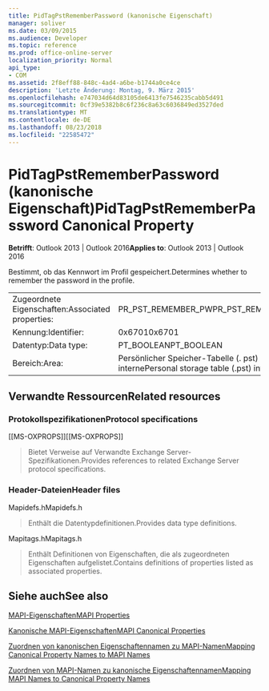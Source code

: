 ```yaml
---
title: PidTagPstRememberPassword (kanonische Eigenschaft)
manager: soliver
ms.date: 03/09/2015
ms.audience: Developer
ms.topic: reference
ms.prod: office-online-server
localization_priority: Normal
api_type:
- COM
ms.assetid: 2f8eff88-848c-4ad4-a6be-b1744a0ce4ce
description: 'Letzte Änderung: Montag, 9. März 2015'
ms.openlocfilehash: e747034d64d83105de6413fe7546235cabb5d491
ms.sourcegitcommit: 0cf39e5382b8c6f236c8a63c6036849ed3527ded
ms.translationtype: MT
ms.contentlocale: de-DE
ms.lasthandoff: 08/23/2018
ms.locfileid: "22585472"
---
```

# <a name="pidtagpstrememberpassword-canonical-property"></a><span data-ttu-id="4231f-103">PidTagPstRememberPassword (kanonische Eigenschaft)</span><span class="sxs-lookup"><span data-stu-id="4231f-103">PidTagPstRememberPassword Canonical Property</span></span>

  
  
<span data-ttu-id="4231f-104">**Betrifft**: Outlook 2013 | Outlook 2016</span><span class="sxs-lookup"><span data-stu-id="4231f-104">**Applies to**: Outlook 2013 | Outlook 2016</span></span> 
  
<span data-ttu-id="4231f-105">Bestimmt, ob das Kennwort im Profil gespeichert.</span><span class="sxs-lookup"><span data-stu-id="4231f-105">Determines whether to remember the password in the profile.</span></span>
  
|||
|:-----|:-----|
|<span data-ttu-id="4231f-106">Zugeordnete Eigenschaften:</span><span class="sxs-lookup"><span data-stu-id="4231f-106">Associated properties:</span></span>  <br/> |<span data-ttu-id="4231f-107">PR_PST_REMEMBER_PW</span><span class="sxs-lookup"><span data-stu-id="4231f-107">PR_PST_REMEMBER_PW</span></span>  <br/> |
|<span data-ttu-id="4231f-108">Kennung:</span><span class="sxs-lookup"><span data-stu-id="4231f-108">Identifier:</span></span>  <br/> |<span data-ttu-id="4231f-109">0x6701</span><span class="sxs-lookup"><span data-stu-id="4231f-109">0x6701</span></span>  <br/> |
|<span data-ttu-id="4231f-110">Datentyp:</span><span class="sxs-lookup"><span data-stu-id="4231f-110">Data type:</span></span>  <br/> |<span data-ttu-id="4231f-111">PT_BOOLEAN</span><span class="sxs-lookup"><span data-stu-id="4231f-111">PT_BOOLEAN</span></span>  <br/> |
|<span data-ttu-id="4231f-112">Bereich:</span><span class="sxs-lookup"><span data-stu-id="4231f-112">Area:</span></span>  <br/> |<span data-ttu-id="4231f-113">Persönlicher Speicher-Tabelle (. pst) interne</span><span class="sxs-lookup"><span data-stu-id="4231f-113">Personal storage table (.pst) internal</span></span>  <br/> |
   
## <a name="related-resources"></a><span data-ttu-id="4231f-114">Verwandte Ressourcen</span><span class="sxs-lookup"><span data-stu-id="4231f-114">Related resources</span></span>

### <a name="protocol-specifications"></a><span data-ttu-id="4231f-115">Protokollspezifikationen</span><span class="sxs-lookup"><span data-stu-id="4231f-115">Protocol specifications</span></span>

<span data-ttu-id="4231f-116">[[MS-OXPROPS]]</span><span class="sxs-lookup"><span data-stu-id="4231f-116">[[MS-OXPROPS]]</span></span> 
  
> <span data-ttu-id="4231f-117">Bietet Verweise auf Verwandte Exchange Server-Spezifikationen.</span><span class="sxs-lookup"><span data-stu-id="4231f-117">Provides references to related Exchange Server protocol specifications.</span></span>
    
### <a name="header-files"></a><span data-ttu-id="4231f-118">Header-Dateien</span><span class="sxs-lookup"><span data-stu-id="4231f-118">Header files</span></span>

<span data-ttu-id="4231f-119">Mapidefs.h</span><span class="sxs-lookup"><span data-stu-id="4231f-119">Mapidefs.h</span></span>
  
> <span data-ttu-id="4231f-120">Enthält die Datentypdefinitionen.</span><span class="sxs-lookup"><span data-stu-id="4231f-120">Provides data type definitions.</span></span>
    
<span data-ttu-id="4231f-121">Mapitags.h</span><span class="sxs-lookup"><span data-stu-id="4231f-121">Mapitags.h</span></span>
  
> <span data-ttu-id="4231f-122">Enthält Definitionen von Eigenschaften, die als zugeordneten Eigenschaften aufgelistet.</span><span class="sxs-lookup"><span data-stu-id="4231f-122">Contains definitions of properties listed as associated properties.</span></span>
    
## <a name="see-also"></a><span data-ttu-id="4231f-123">Siehe auch</span><span class="sxs-lookup"><span data-stu-id="4231f-123">See also</span></span>



[<span data-ttu-id="4231f-124">MAPI-Eigenschaften</span><span class="sxs-lookup"><span data-stu-id="4231f-124">MAPI Properties</span></span>](mapi-properties.md)
  
[<span data-ttu-id="4231f-125">Kanonische MAPI-Eigenschaften</span><span class="sxs-lookup"><span data-stu-id="4231f-125">MAPI Canonical Properties</span></span>](mapi-canonical-properties.md)
  
[<span data-ttu-id="4231f-126">Zuordnen von kanonischen Eigenschaftennamen zu MAPI-Namen</span><span class="sxs-lookup"><span data-stu-id="4231f-126">Mapping Canonical Property Names to MAPI Names</span></span>](mapping-canonical-property-names-to-mapi-names.md)
  
[<span data-ttu-id="4231f-127">Zuordnen von MAPI-Namen zu kanonische Eigenschaftennamen</span><span class="sxs-lookup"><span data-stu-id="4231f-127">Mapping MAPI Names to Canonical Property Names</span></span>](mapping-mapi-names-to-canonical-property-names.md)

